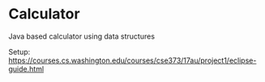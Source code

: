 # Calculator
Java based calculator using data structures

Setup: https://courses.cs.washington.edu/courses/cse373/17au/project1/eclipse-guide.html

